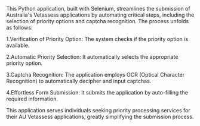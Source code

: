 This Python application, built with Selenium, streamlines the submission of Australia's Vetassess applications by automating critical steps, including the selection of priority options and captcha recognition. The process unfolds as follows:

1.Verification of Priority Option: The system checks if the priority option is available.

2.Automatic Priority Selection: It automatically selects the appropriate priority option.

3.Captcha Recognition: The application employs OCR (Optical Character Recognition) to automatically decipher and input captchas.

4.Effortless Form Submission: It submits the application by auto-filling the required information.

This application serves individuals seeking priority processing services for their AU Vetassess applications, greatly simplifying the submission process.
